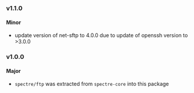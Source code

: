 ### v1.1.0

#### Minor
 - update version of net-sftp to 4.0.0 due to update of openssh version to >3.0.0

### v1.0.0

#### Major
 - `spectre/ftp` was extracted from `spectre-core` into this package
